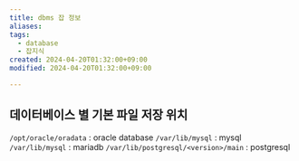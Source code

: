 ```yaml
---
title: dbms 잡 정보
aliases: 
tags:
  - database
  - 잡지식
created: 2024-04-20T01:32:00+09:00
modified: 2024-04-20T01:32:00+09:00

---
```


## 데이터베이스 별 기본 파일 저장 위치
`/opt/oracle/oradata` : oracle database
`/var/lib/mysql` : mysql
`/var/lib/mysql` : mariadb
`/var/lib/postgresql/<version>/main` : postgresql